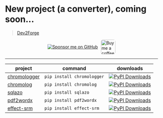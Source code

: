 # New project (a converter), coming soon...

> [Dev2Forge](https://www.dev2forge.software/)

<div style="display: flex; align-items: center; justify-content: center; margin: 10px 0; gap: 10px; max-height: 48px; height: 48px;">
  <a href="https://github.com/sponsors/tutosrive" target="_blank">
  <img src="https://img.shields.io/badge/Sponsor-%F0%9F%92%96%20tutosrive-orange?style=for-the-badge&logo=github" alt="Sponsor me on GitHub">
</a>
  <a href="https://www.buymeacoffee.com/tutosrive">
    <img 
      src="https://img.buymeacoffee.com/button-api/?text=Buy me a coffee&emoji=☕&slug=tutosrive&button_colour=FFDD00&font_colour=000000&font_family=Cookie&outline_colour=000000&coffee_colour=ffffff" 
      style="height: 48px; width: auto; object-fit: contain; border-radius: 6px;" 
      alt="Buy me a coffee button">
  </a>
</div>

---

| project | command | downloads |
| ------- | ------- | -------- |
| [chromologger](https://github.com/tutosrive/chromologger) | `pip install chromologger` | <a href="https://pepy.tech/projects/chromologger"><img src="https://static.pepy.tech/badge/chromologger" alt="PyPI Downloads"></a> |
| [chromolog](https://github.com/tutosrive/chromolog) | `pip install chromolog` | <a href="https://pepy.tech/projects/chromolog"><img src="https://static.pepy.tech/badge/chromolog" alt="PyPI Downloads"></a> |
| [sqlazo](https://github.com/tutosrive/sqlazo) | `pip install sqlazo` | <a href="https://pepy.tech/projects/sqlazo"><img src="https://static.pepy.tech/badge/sqlazo" alt="PyPI Downloads"></a> |
| [pdf2wordx](https://github.com/tutosrive/pdf2wordx) | `pip install pdf2wordx` | <a href="https://pepy.tech/projects/pdf2wordx"><img src="https://static.pepy.tech/badge/pdf2wordx" alt="PyPI Downloads"></a> |
| [effect-srm](https://github.com/tutosrive/effect-screen-recorder-master) | `pip install effect-srm` | <a href="https://pepy.tech/projects/effect-srm"><img src="https://static.pepy.tech/badge/effect-srm" alt="PyPI Downloads"></a> |
